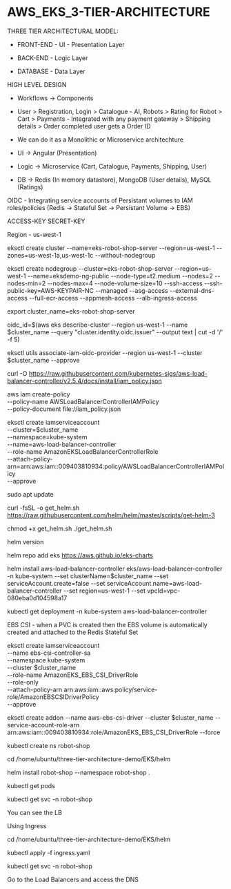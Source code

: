 # AWS_EKS_3-TIER-ARCHITECTURE

THREE TIER ARCHITECTURAL MODEL:

- FRONT-END - UI - Presentation Layer

- BACK-END - Logic Layer

- DATABASE - Data Layer



HIGH LEVEL DESIGN

- Workflows -> Components

- User > Registration, Login > Catalogue - AI, Robots > Rating for Robot > Cart > Payments - Integrated with any payment gateway > Shipping details > Order completed user gets a Order ID

- We can do it as a Monolithic or Microservice architechture 

- UI -> Angular (Presentation)

- Logic -> Microservice (Cart, Catalogue, Payments, Shipping, User)

- DB -> Redis (In memory datastore), MongoDB (User details), MySQL (Ratings)



OIDC - Integrating service accounts of Persistant volumes to IAM roles/policies (Redis -> Stateful Set -> Persistant Volume -> EBS)

ACCESS-KEY
SECRET-KEY

Region - us-west-1

eksctl create cluster --name=eks-robot-shop-server --region=us-west-1 --zones=us-west-1a,us-west-1c --without-nodegroup

eksctl create nodegroup --cluster=eks-robot-shop-server --region=us-west-1 --name=eksdemo-ng-public --node-type=t2.medium --nodes=2 --nodes-min=2 --nodes-max=4 --node-volume-size=10 --ssh-access --ssh-public-key=AWS-KEYPAIR-NC --managed --asg-access --external-dns-access --full-ecr-access --appmesh-access --alb-ingress-access

export cluster_name=eks-robot-shop-server

oidc_id=$(aws eks describe-cluster --region us-west-1 --name $cluster_name --query "cluster.identity.oidc.issuer" --output text | cut -d '/' -f 5)

eksctl utils associate-iam-oidc-provider --region us-west-1 --cluster $cluster_name --approve


curl -O https://raw.githubusercontent.com/kubernetes-sigs/aws-load-balancer-controller/v2.5.4/docs/install/iam_policy.json

aws iam create-policy \
    --policy-name AWSLoadBalancerControllerIAMPolicy \
    --policy-document file://iam_policy.json
	
eksctl create iamserviceaccount \
  --cluster=$cluster_name \
  --namespace=kube-system \
  --name=aws-load-balancer-controller \
  --role-name AmazonEKSLoadBalancerControllerRole \
  --attach-policy-arn=arn:aws:iam::009403810934:policy/AWSLoadBalancerControllerIAMPolicy \
  --approve

sudo apt update

curl -fsSL -o get_helm.sh https://raw.githubusercontent.com/helm/helm/master/scripts/get-helm-3

chmod +x get_helm.sh
./get_helm.sh

helm version

helm repo add eks https://aws.github.io/eks-charts

helm install aws-load-balancer-controller eks/aws-load-balancer-controller -n kube-system --set clusterName=$cluster_name --set serviceAccount.create=false --set serviceAccount.name=aws-load-balancer-controller --set region=us-west-1 --set vpcId=vpc-080eba0d104598a17

kubectl get deployment -n kube-system aws-load-balancer-controller


EBS CSI - when a PVC is created then the EBS volume is automatically created and attached to the Redis Stateful Set 

eksctl create iamserviceaccount \
    --name ebs-csi-controller-sa \
    --namespace kube-system \
    --cluster $cluster_name \
    --role-name AmazonEKS_EBS_CSI_DriverRole \
    --role-only \
    --attach-policy-arn arn:aws:iam::aws:policy/service-role/AmazonEBSCSIDriverPolicy \
    --approve
	
eksctl create addon --name aws-ebs-csi-driver --cluster $cluster_name --service-account-role-arn arn:aws:iam::009403810934:role/AmazonEKS_EBS_CSI_DriverRole --force


kubectl create ns robot-shop

cd /home/ubuntu/three-tier-architecture-demo/EKS/helm

helm install robot-shop --namespace robot-shop .

kubectl get pods


kubectl get svc -n robot-shop

You can see the LB


Using Ingress

cd /home/ubuntu/three-tier-architecture-demo/EKS/helm

kubectl apply -f ingress.yaml

kubectl get svc -n robot-shop

Go to the Load Balancers and access the DNS
